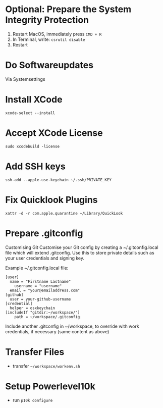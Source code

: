 # Optional: Prepare the System Integrity Protection
1. Restart MacOS, immediately press `CMD + R`
2. In Terminal, write: `csrutil disable`
3. Restart

# Do Softwareupdates
Via Systemsettings

# Install XCode
`xcode-select --install`

# Accept XCode License
`sudo xcodebuild -license`

# Add SSH keys
`ssh-add --apple-use-keychain ~/.ssh/PRIVATE_KEY`

# Fix Quicklook Plugins
`xattr -d -r com.apple.quarantine ~/Library/QuickLook`

# Prepare .gitconfig
Customising Git
Customise your Git config by creating a ~/.gitconfig.local file which will extend .gitconfig. Use this to store private details such as your user credentials and signing key.

Example ~/.gitconfig.local file:
```
[user]
  name = "Firstname Lastname"
	username = "username"
  email = "your@emailaddress.com"
[github]
  user = your-github-username
[credential]
  helper = osxkeychain
[includeIf "gitdir:~/workspace/"]
    path = ~/workspace/.gitconfig
```

Include another .gitconfig in ~/workspace, to override with work credentials, if necessary (same content as above)

# Transfer Files
- transfer `~/workspace/workenv.sh`

# Setup Powerlevel10k
- run `p10k configure`